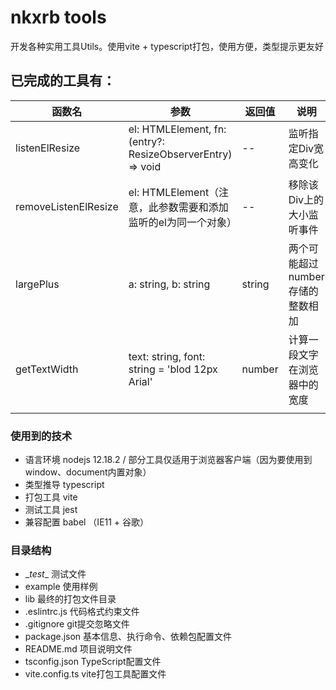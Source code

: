 # nkxrb tools
开发各种实用工具Utils。使用vite + typescript打包，使用方便，类型提示更友好



## 已完成的工具有：

| 函数名               | 参数                                                         | 返回值 | 说明                             |
| -------------------- | ------------------------------------------------------------ | ------ | -------------------------------- |
| listenElResize       | el: HTMLElement, fn: (entry?: ResizeObserverEntry) => void   | --     | 监听指定Div宽高变化              |
| removeListenElResize | el: HTMLElement（注意，此参数需要和添加监听的el为同一个对象） | --     | 移除该Div上的大小监听事件        |
| largePlus            | a: string, b: string                                         | string | 两个可能超过number存储的整数相加 |
| getTextWidth         | text: string, font: string = 'blod 12px Arial'        | number | 计算一段文字在浏览器中的宽度     |
|                      |                                                              |        |                                  |

  


### 使用到的技术
- 语言环境 nodejs  12.18.2 / 部分工具仅适用于浏览器客户端（因为要使用到window、document内置对象）
- 类型推导 typescript 
- 打包工具 vite
- 测试工具 jest 
- 兼容配置 babel （IE11 + 谷歌）

### 目录结构
- \__test__ 测试文件
- example 使用样例
- lib 最终的打包文件目录
- .eslintrc.js 代码格式约束文件
- .gitignore git提交忽略文件
- package.json 基本信息、执行命令、依赖包配置文件
- README.md 项目说明文件
- tsconfig.json TypeScript配置文件
- vite.config.ts vite打包工具配置文件